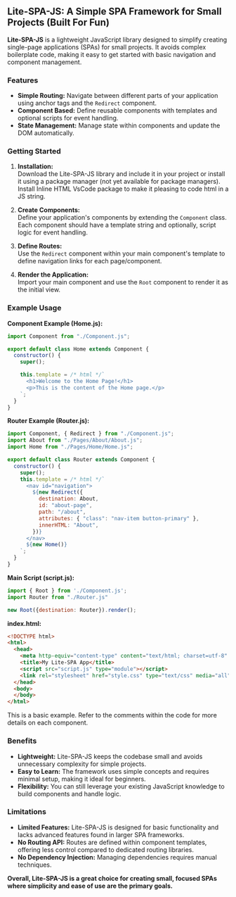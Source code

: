## Lite-SPA-JS: A Simple SPA Framework for Small Projects (Built For Fun)

**Lite-SPA-JS** is a lightweight JavaScript library designed to simplify creating single-page applications (SPAs) for small projects. It avoids complex boilerplate code, making it easy to get started with basic navigation and component management.

### Features

* **Simple Routing:** Navigate between different parts of your application using anchor tags and the `Redirect` component.
* **Component Based:** Define reusable components with templates and optional scripts for event handling.
* **State Management:** Manage state within components and update the DOM automatically.

### Getting Started

1. **Installation:**  
   Download the Lite-SPA-JS library and include it in your project or install it using a package manager (not yet available for package managers).
   Install Inline HTML VsCode package to make it pleasing to code html in a JS string.

3. **Create Components:**  
   Define your application's components by extending the `Component` class. Each component should have a template string and optionally, script logic for event handling.  

4. **Define Routes:**  
   Use the `Redirect` component within your main component's template to define navigation links for each page/component.

5. **Render the Application:**  
   Import your main component and use the `Root` component to render it as the initial view.

### Example Usage

**Component Example (Home.js):**

```javascript
import Component from "./Component.js";

export default class Home extends Component {
  constructor() {
    super();

    this.template = /* html */`
      <h1>Welcome to the Home Page!</h1>
      <p>This is the content of the Home page.</p>
    `;
  }
}
```

**Router Example (Router.js):**

```javascript
import Component, { Redirect } from "./Component.js";
import About from "./Pages/About/About.js";
import Home from "./Pages/Home/Home.js";

export default class Router extends Component {
  constructor() {
    super();
    this.template = /* html */`
      <nav id="navigation">
        ${new Redirect({
          destination: About,
          id: "about-page",
          path: "/about",
          attributes: { "class": "nav-item button-primary" },
          innerHTML: "About",
        })}
      </nav>
      ${new Home()}
    `;
  }
}
```

**Main Script (script.js):**

```javascript
import { Root } from './Component.js';
import Router from "./Router.js"

new Root({destination: Router}).render();
```

**index.html:**

```html
<!DOCTYPE html>
<html>
  <head>
    <meta http-equiv="content-type" content="text/html; charset=utf-8" />
    <title>My Lite-SPA App</title>
    <script src="script.js" type="module"></script>
    <link rel="stylesheet" href="style.css" type="text/css" media="all" />
  </head>
  <body>
  </body>
</html>
```

This is a basic example. Refer to the comments within the code for more details on each component.

### Benefits

* **Lightweight:**  Lite-SPA-JS keeps the codebase small and avoids unnecessary complexity for simple projects.
* **Easy to Learn:**  The framework uses simple concepts and requires minimal setup, making it ideal for beginners.
* **Flexibility:**  You can still leverage your existing JavaScript knowledge to build components and handle logic.

### Limitations

* **Limited Features:**  Lite-SPA-JS is designed for basic functionality and lacks advanced features found in larger SPA frameworks.
* **No Routing API:**  Routes are defined within component templates, offering less control compared to dedicated routing libraries.
* **No Dependency Injection:**  Managing dependencies requires manual techniques.

**Overall, Lite-SPA-JS is a great choice for creating small, focused SPAs where simplicity and ease of use are the primary goals.**
